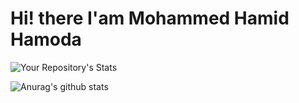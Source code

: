 
<h1>Hi! there I'am Mohammed Hamid Hamoda</h1>

![Your Repository's Stats](https://github-readme-stats.vercel.app/api/top-langs/?username=hamoda-dev&theme=blue-green)

![Anurag's github stats](https://github-readme-stats.vercel.app/api?username=hamoda-dev)

<!--
**hamoda-dev/hamoda-dev** is a ✨ _special_ ✨ repository because its `README.md` (this file) appears on your GitHub profile.

Here are some ideas to get you started:

- 🔭 I’m currently working on ...
- 🌱 I’m currently learning ...
- 👯 I’m looking to collaborate on ...
- 🤔 I’m looking for help with ...
- 💬 Ask me about ...
- 📫 How to reach me: ...
- 😄 Pronouns: ...
- ⚡ Fun fact: ...
-->
